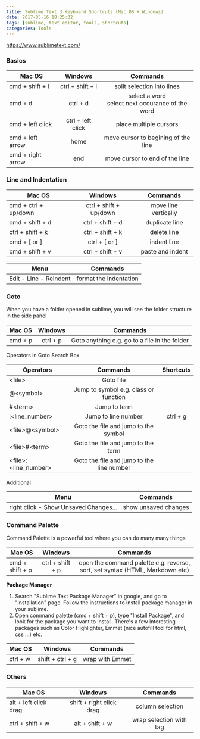 ```yaml
---
title: Sublime Text 3 Keyboard Shortcuts (Mac OS + Windows)
date: 2017-05-16 18:25:32
tags: [sublime, text editor, tools, shortcuts]
categories: Tools
---
```


https://www.sublimetext.com/

### Basics

|   Mac OS   |   Windows   |   Commands   |
|------------|:-----------:|:------------:|
| cmd + shift + l | ctrl + shift + l | split selection into lines |
| cmd + d | ctrl + d | select a word<br/>select next occurance of the word |
| cmd + left click | ctrl + left click | place multiple cursors |
| cmd + left arrow | home | move cursor to begining of the line |
| cmd + right arrow | end | move cursor to end of the line |

<!-- more -->

### Line and Indentation

|   Mac OS   |   Windows   |   Commands   |
|------------|:-----------:|:------------:|
| cmd + ctrl + up/down | ctrl + shift + up/down | move line vertically |
| cmd + shift + d | ctrl + shift + d | duplicate line |
| ctrl + shift + k | ctrl + shift + k | delete line |
| cmd + [ or ] | ctrl + [ or ] | indent line |
| cmd + shift + v | ctrl + shift + v | paste and indent | 

|   Menu   |    Commands   |
|----------|:-------------:|
| Edit - Line - Reindent | format the indentation |


### Goto

When you have a folder opened in sublime, you will see the folder structure in the side panel

|   Mac OS   |   Windows   |   Commands   |
|------------|:-----------:|:------------:|
| cmd + p | ctrl + p | Goto anything  e.g. go to a file in the folder |

Operators in Goto Search Box

| Operators |    Commands   |  Shortcuts  |
|-----------|:-------------:|:-----------:|
| &lt;file&gt; | Goto file |  |
| @&lt;symbol&gt; | Jump to symbol e.g. class or function |  |
| #&lt;term&gt; | Jump to term |  |
| :&lt;line_number&gt; | Jump to line number | ctrl + g |
| &lt;file&gt;@&lt;symbol&gt; | Goto the file and jump to the symbol |  |
| &lt;file&gt;#&lt;term&gt; | Goto the file and jump to the term |  |
| &lt;file&gt;:&lt;line_number&gt; | Goto the file and jump to the line number |  |

Additional

|   Menu   |    Commands   |
|----------|:-------------:|
| right click - Show Unsaved Changes... | show unsaved changes |
  

### Command Palette

Command Palette is a powerful tool where you can do many many things

|   Mac OS   |   Windows   |   Commands   |
|------------|:-----------:|:------------:|
| cmd + shift + p | ctrl + shift + p | open the command palette e.g. reverse, sort, set syntax (HTML, Markdown etc) |


**Package Manager**

1. Search "Sublime Text Package Manager" in google, and go to "Installation" page. Follow the instructions to install package manager in your sublime.
2. Open command palette (cmd + shift + p), type "Install Package", and look for the package you want to install.  There's a few interesting packages such as Color Highlighter, Emmet (nice autofill tool for html, css ...) etc.

|   Mac OS   |   Windows   |   Commands   |
|------------|:-----------:|:------------:|
| ctrl + w | shift + ctrl + g | wrap with Emmet |

### Others

|   Mac OS   |   Windows   |   Commands   |
|------------|:-----------:|:------------:|
| alt + left click drag | shift + right click drag | column selection |
| ctrl + shift + w | alt + shift + w | wrap selection with tag |